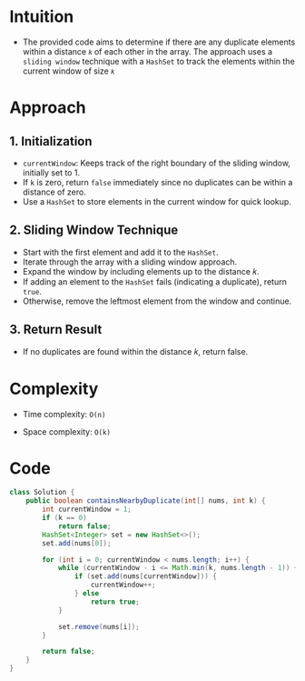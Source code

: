 # Intuition

- The provided code aims to determine if there are any duplicate elements within a distance
  `𝑘` of each other in the array. The approach uses a `sliding window` technique with a `HashSet` to track the elements
  within the current window of size `𝑘`

# Approach

## 1. Initialization

- `currentWindow`: Keeps track of the right boundary of the sliding window, initially set to 1.
- If `k` is zero, return `false` immediately since no duplicates can be within a distance of zero.
- Use a `HashSet` to store elements in the current window for quick lookup.

## 2. Sliding Window Technique

- Start with the first element and add it to the `HashSet`.
- Iterate through the array with a sliding window approach.
- Expand the window by including elements up to the distance 𝑘.
- If adding an element to the `HashSet` fails (indicating a duplicate), return `true`.
- Otherwise, remove the leftmost element from the window and continue.

## 3. Return Result

- If no duplicates are found within the distance 𝑘, return false.

# Complexity

- Time complexity: `O(n)`

- Space complexity: `O(k)`

# Code

```java
class Solution {
    public boolean containsNearbyDuplicate(int[] nums, int k) {
        int currentWindow = 1;
        if (k == 0)
            return false;
        HashSet<Integer> set = new HashSet<>();
        set.add(nums[0]);

        for (int i = 0; currentWindow < nums.length; i++) {
            while (currentWindow - i <= Math.min(k, nums.length - 1)) {
                if (set.add(nums[currentWindow])) {
                    currentWindow++;
                } else
                    return true;
            }

            set.remove(nums[i]);
        }

        return false;
    }
}
```
